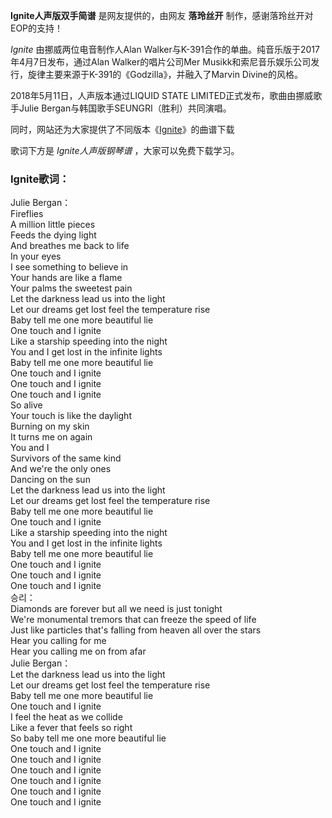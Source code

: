 

**Ignite人声版双手简谱** 是网友提供的，由网友 **落玲丝开** 制作，感谢落玲丝开对EOP的支持！

_Ignite_ 由挪威两位电音制作人Alan Walker与K-391合作的单曲。纯音乐版于2017年4月7日发布，通过Alan
Walker的唱片公司Mer Musikk和索尼音乐娱乐公司发行，旋律主要来源于K-391的《Godzilla》，并融入了Marvin Divine的风格。

2018年5月11日，人声版本通过LIQUID STATE LIMITED正式发布，歌曲由挪威歌手Julie
Bergan与韩国歌手SEUNGRI（胜利）共同演唱。

同时，网站还为大家提供了不同版本《[Ignite](Music-7709-Ignite-Alan-Walker.html "Ignite")》的曲谱下载

歌词下方是 _Ignite人声版钢琴谱_ ，大家可以免费下载学习。

### Ignite歌词：

Julie Bergan：  
Fireflies  
A million little pieces  
Feeds the dying light  
And breathes me back to life  
In your eyes  
I see something to believe in  
Your hands are like a flame  
Your palms the sweetest pain  
Let the darkness lead us into the light  
Let our dreams get lost feel the temperature rise  
Baby tell me one more beautiful lie  
One touch and I ignite  
Like a starship speeding into the night  
You and I get lost in the infinite lights  
Baby tell me one more beautiful lie  
One touch and I ignite  
One touch and I ignite  
One touch and I ignite  
So alive  
Your touch is like the daylight  
Burning on my skin  
It turns me on again  
You and I  
Survivors of the same kind  
And we're the only ones  
Dancing on the sun  
Let the darkness lead us into the light  
Let our dreams get lost feel the temperature rise  
Baby tell me one more beautiful lie  
One touch and I ignite  
Like a starship speeding into the night  
You and I get lost in the infinite lights  
Baby tell me one more beautiful lie  
One touch and I ignite  
One touch and I ignite  
One touch and I ignite  
승리：  
Diamonds are forever but all we need is just tonight  
We're monumental tremors that can freeze the speed of life  
Just like particles that's falling from heaven all over the stars  
Hear you calling for me  
Hear you calling me on from afar  
Julie Bergan：  
Let the darkness lead us into the light  
Let our dreams get lost feel the temperature rise  
Baby tell me one more beautiful lie  
One touch and I ignite  
I feel the heat as we collide  
Like a fever that feels so right  
So baby tell me one more beautiful lie  
One touch and I ignite  
One touch and I ignite  
One touch and I ignite  
One touch and I ignite  
One touch and I ignite  
One touch and I ignite

